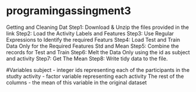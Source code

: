 # programingassingment3
Getting and Cleaning Dat
Step1: Download & Unzip the files provided in the link
Step2: Load the Activity Labels and Features
Step3: Use Regular Expressions to Identify the required Featurs
Step4: Load Test and Train Data Only for the Required Features Std and Mean
Step5: Combine the records for Test and Train
Step6: Melt the Data Only using the id as subject and activity
Step7: Get The Mean 
Step8: Write tidy data to the file.

#Variables
subject - integer ids representing each of the participants in the studty
activity - factor variable representing each activity
The rest of the columns - the mean of this variable in the original dataset

